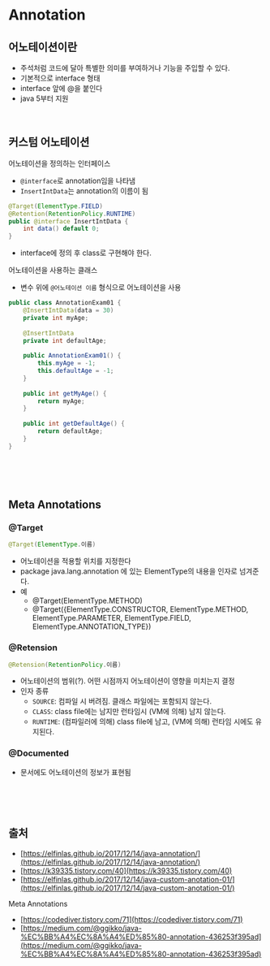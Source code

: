 # Annotation


## 어노테이션이란
- 주석처럼 코드에 달아 특별한 의미를 부여하거나 기능을 주입할 수 있다.
- 기본적으로 interface 형태
- interface 앞에 @을 붙인다
- java 5부터 지원

<br>

## 커스텀 어노테이션

어노테이션을 정의하는 인터페이스
- `@interface`로 annotation임을 나타냄
- `InsertIntData`는 annotation의 이름이 됨
``` java
@Target(ElementType.FIELD)  
@Retention(RetentionPolicy.RUNTIME)
public @interface InsertIntData {
	int data() default 0;  
}
```
- interface에 정의 후 class로 구현해야 한다.


어노테이션을 사용하는 클래스
- 변수 위에 `@어노테이션 이름` 형식으로 어노테이션을 사용
``` java
public class AnnotationExam01 {  
	@InsertIntData(data = 30)  
	private int myAge;  
  
	@InsertIntData  
	private int defaultAge;  
  
	public AnnotationExam01() {  
		this.myAge = -1;  
		this.defaultAge = -1;  
	}  
  
	public int getMyAge() {  
		return myAge;  
	}  
  
	public int getDefaultAge() {  
		return defaultAge;  
	}
} 
```

<br><br><br>

## Meta Annotations

### @Target
``` java
@Target(ElementType.이름)
```
* 어노테이션을 적용할 위치를 지정한다
* package java.lang.annotation 에 있는 ElementType의 내용을 인자로 넘겨준다.
* 예
	* @Target(ElementType.METHOD)
	* @Target({ElementType.CONSTRUCTOR, ElementType.METHOD, ElementType.PARAMETER, ElementType.FIELD, ElementType.ANNOTATION_TYPE})


### @Retension
``` java
@Retension(RetentionPolicy.이름)
```
* 어노테이션의 범위(?). 어떤 시점까지 어노테이션이 영향을 미치는지 결정  
* 인자 종류
	* `SOURCE`: 컴파일 시 버려짐. 클래스 파일에는 포함되지 않는다.
	* `CLASS`: class file에는 남지만 런타임시 (VM에 의해) 남지 않는다.
	* `RUNTIME`: (컴파일러에 의해) class file에 남고, (VM에 의해) 런타임 시에도 유지된다.


### @Documented
* 문서에도 어노테이션의 정보가 표현됨

<br><br><br>

## 출처
- [https://elfinlas.github.io/2017/12/14/java-annotation/](https://elfinlas.github.io/2017/12/14/java-annotation/)
- [https://k39335.tistory.com/40](https://k39335.tistory.com/40)
- [https://elfinlas.github.io/2017/12/14/java-custom-anotation-01/](https://elfinlas.github.io/2017/12/14/java-custom-anotation-01/)

Meta Annotations
- [https://codediver.tistory.com/71](https://codediver.tistory.com/71)
- [https://medium.com/@ggikko/java-%EC%BB%A4%EC%8A%A4%ED%85%80-annotation-436253f395ad](https://medium.com/@ggikko/java-%EC%BB%A4%EC%8A%A4%ED%85%80-annotation-436253f395ad)
